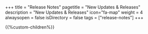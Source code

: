 +++
title = "Release Notes"
pagetitle = "New Updates & Releases"
description = "New Updates & Releases"
icon="fa-map"
weight = 4
alwaysopen = false
isDirectory = false
tags = ["release-notes"]
+++

{{%custom-children%}}
